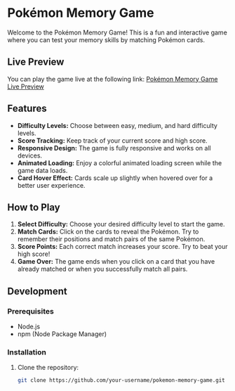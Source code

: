 # Pokémon Memory Game

Welcome to the Pokémon Memory Game! This is a fun and interactive game where you can test your memory skills by matching Pokémon cards.

## Live Preview

You can play the game live at the following link:
[Pokémon Memory Game Live Preview](https://lustrous-puppy-422542.netlify.app/)

## Features

- **Difficulty Levels:** Choose between easy, medium, and hard difficulty levels.
- **Score Tracking:** Keep track of your current score and high score.
- **Responsive Design:** The game is fully responsive and works on all devices.
- **Animated Loading:** Enjoy a colorful animated loading screen while the game data loads.
- **Card Hover Effect:** Cards scale up slightly when hovered over for a better user experience.

## How to Play

1. **Select Difficulty:** Choose your desired difficulty level to start the game.
2. **Match Cards:** Click on the cards to reveal the Pokémon. Try to remember their positions and match pairs of the same Pokémon.
3. **Score Points:** Each correct match increases your score. Try to beat your high score!
4. **Game Over:** The game ends when you click on a card that you have already matched or when you successfully match all pairs.

## Development

### Prerequisites

- Node.js
- npm (Node Package Manager)

### Installation

1. Clone the repository:
   ```bash
   git clone https://github.com/your-username/pokemon-memory-game.git
   ```
